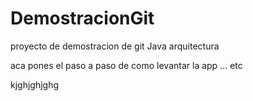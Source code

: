 # DemostracionGit
proyecto de demostracion de git Java arquitectura

aca pones el paso a paso de como levantar la app ... etc

kjghjghjghg
